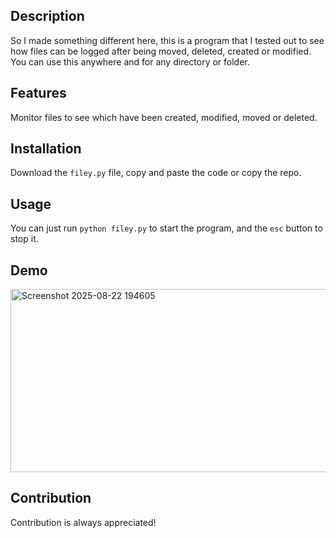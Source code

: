 ## Description
So I made something different here, this is a program that I tested out to see how files can be logged after being moved, deleted, created or modified. You can use this anywhere and for any directory or folder.

## Features
Monitor files to see which have been created, modified, moved or deleted.

## Installation
Download the `filey.py` file, copy and paste the code or copy the repo.

## Usage
You can just run `python filey.py` to start the program, and the `esc` button to stop it.

## Demo
<img width="1032" height="293" alt="Screenshot 2025-08-22 194605" src="https://github.com/user-attachments/assets/dbc8da7a-7917-43fe-80c0-45a0cb86437a" />

## Contribution
Contribution is always appreciated!
